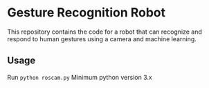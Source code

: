 # Gesture Recognition Robot

This repository contains the code for a robot that can recognize and respond to human gestures using a camera and machine learning.

## Usage

Run ```python roscam.py```
Minimum python version 3.x